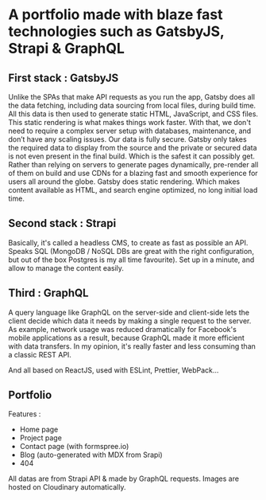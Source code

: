 # A portfolio made with blaze fast technologies such as GatsbyJS, Strapi & GraphQL
## First stack : GatsbyJS
Unlike the SPAs that make API requests as you run the app, Gatsby does all the data fetching, including data sourcing from local files, during build time. All this data is then used to generate static HTML, JavaScript, and CSS files. This static rendering is what makes things work faster. With that, we don't need to require a complex server setup with databases, maintenance, and don’t have any scaling issues. Our data is fully secure. Gatsby only takes the required data to display from the source and the private or secured data is not even present in the final build. Which is the safest it can possibly get. Rather than relying on servers to generate pages dynamically, pre-render all of them on build and use CDNs for a blazing fast and smooth experience for users all around the globe. Gatsby does static rendering. Which makes content available as HTML, and search engine optimized, no long initial load time.

## Second stack : Strapi
Basically, it's called a headless CMS, to create as fast as possible an API. Speaks SQL (MongoDB / NoSQL DBs are great with the right configuration, but out of the box Postgres is my all time favourite). Set up in a minute, and allow to manage the content easily.

## Third : GraphQL
A query language like GraphQL on the server-side and client-side lets the client decide which data it needs by making a single request to the server. As example, network usage was reduced dramatically for Facebook's mobile applications as a result, because GraphQL made it more efficient with data transfers. In my opinion, it's really faster and less consuming than a classic REST API.

And all based on ReactJS, used with ESLint, Prettier, WebPack...

## Portfolio
Features :
- Home page
- Project page
- Contact page (with formspree.io)
- Blog (auto-generated with MDX from Srapi)
- 404

All datas are from Strapi API & made by GraphQL requests. Images are hosted on Cloudinary automatically.
